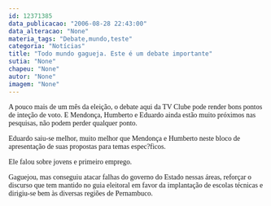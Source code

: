 ```yaml
---
id: 12371385
data_publicacao: "2006-08-28 22:43:00"
data_alteracao: "None"
materia_tags: "Debate,mundo,teste"
categoria: "Notícias"
title: "Todo mundo gagueja. Este é um debate importante"
sutia: "None"
chapeu: "None"
autor: "None"
imagem: "None"
---
```

<p><P><FONT face=Verdana>A pouco mais de um mês da eleição, o debate aqui da TV Clube pode render bons pontos de inteção de voto. E Mendonça, Humberto e Eduardo ainda estão muito próximos nas pesquisas, não podem perder qualquer ponto.</FONT></P></p>
<p><P><FONT face=Verdana>Eduardo saiu-se melhor, muito melhor que Mendonça e Humberto neste bloco de apresentação de suas propostas para temas espec?ficos.</FONT></P></p>
<p><P><FONT face=Verdana>Ele falou sobre jovens e primeiro emprego. </FONT></P></p>
<p><P><FONT face=Verdana>Gaguejou, mas conseguiu atacar falhas do governo do Estado nessas áreas, reforçar o discurso que tem mantido no guia eleitoral em favor da implantação de escolas técnicas e dirigiu-se bem às diversas regiões de Pernambuco.</FONT></P> </p>

